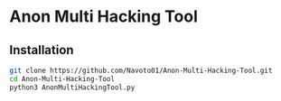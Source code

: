 # Anon Multi Hacking Tool

## Installation

```bash
git clone https://github.com/Navoto01/Anon-Multi-Hacking-Tool.git
cd Anon-Multi-Hacking-Tool
python3 AnonMultiHackingTool.py
